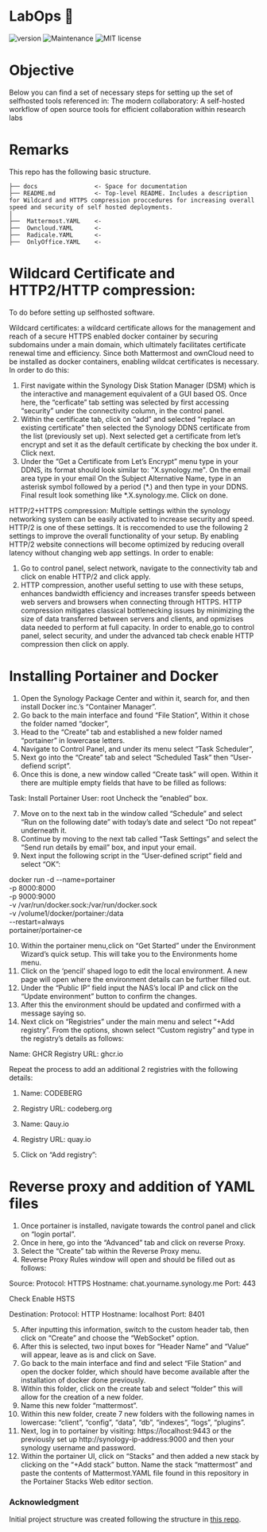 # LabOps :microscope:

![version](https://img.shields.io/badge/version-1.0-blue) ![Maintenance](https://img.shields.io/badge/Maintained%3F-yes-green.svg) ![MIT license](https://img.shields.io/badge/License-MIT-blue.svg)

# Objective

Below you can find a set of necessary steps for setting up the set of selfhosted tools referenced in: The modern collaboratory: A self-hosted workflow of open source tools for efficient collaboration within research labs


# Remarks

This repo has the following basic structure.

```
├── docs                <- Space for documentation
├── README.md           <- Top-level README. Includes a description for Wildcard and HTTPS compression proccedures for increasing overall speed and security of self hosted deployments. 
│
├──  Mattermost.YAML    <-
├──  Owncloud.YAML      <-
├──  Radicale.YAML      <-
├──  OnlyOffice.YAML    <-  
```


# Wildcard Certificate and HTTP2/HTTP compression:

To do before setting up selfhosted software. 

Wildcard certificates: a wildcard certificate allows for the management and reach of a secure HTTPS enabled docker container by securing subdomains under a main domain, which ultimately facilitates certificate renewal time and efficiency. Since both Mattermost and ownCloud need to be installed as docker containers, enabling wildcat certificates is necessary. In order to do this:

1. First navigate within the Synology Disk Station Manager (DSM) which is the interactive and management equivalent of a GUI based OS. Once here, the “cerficate” tab setting was selected by first accessing “security” under the connectivity column,  in the control panel.
2. Within the certificate tab, click on “add” and selected “replace an existing certificate” then selected the Synology DDNS certificate from the list (previously set up). Next selected get a certificate from let’s encrypt and set it as the default certificate by checking the box under it. Click next.
3. Under the “Get a Certificate from Let’s Encrypt” menu type in your DDNS, its format should look similar to: "X.synology.me". On the email area type in your email On the Subject Alternative Name, type in an asterisk symbol followed by a period (*.) and then type in your DDNS. Final result look something like *.X.synology.me. Click on done. 

HTTP/2+HTTPS compression: Multiple settings within the synology networking system can be easily activated to increase security and speed. HTTP/2 is one of these settings. It is reccomended to use the following 2 settings to improve the overall functionality of your setup. By enabling HTTP/2 website connections will become optimized by reducing overall latency without changing web app settings. In order to enable:
1. Go to control panel, select network, navigate to the connectivity tab and click on enable HTTP/2 and click apply.
2. HTTP compression, another useful setting to use with these setups, enhances bandwidth efficiency and increases transfer speeds between web servers and browsers when connecting through HTTPS. HTTP compression mitigates classical bottlenecking issues by minimizing the size of data transferred between servers and clients, and opmizises data needed to perform at full capacity. In order to enable,go to control panel, select security, and under the advanced tab check enable HTTP compression then click on apply. 


# Installing Portainer and Docker
1. Open the Synology Package Center and within it, search for, and then install Docker inc.’s “Container Manager”. 
2. Go back to the main interface and found “File Station”, Within it chose the folder named “docker”,
3. Head to the “Create” tab and established a new folder named “portainer” in lowercase letters. 
4. Navigate to Control  Panel, and under its menu select “Task Scheduler”, 
5. Next go into the “Create” tab and select “Scheduled Task” then “User-defiend script”.
6. Once this is done, a new window called “Create task” will open. Within it there are multiple empty fields that have to be filled as follows:

Task: Install Portainer
User: root
Uncheck the “enabled” box.

7. Move on to the next tab in the window called “Schedule” and select “Run on the following date” with today’s date and select “Do not repeat” underneath it. 
8. Continue by moving to the next tab called “Task Settings” and select the “Send run details by email” box, and input your email. 
9. Next input the following script in the “User-defined script” field and select “OK”: 

docker run -d --name=portainer \
-p 8000:8000 \
-p 9000:9000 \
-v /var/run/docker.sock:/var/run/docker.sock \
-v /volume1/docker/portainer:/data \
--restart=always \
portainer/portainer-ce


10. Within the portainer menu,click on “Get Started” under the Environment Wizard’s quick setup. This will take you to the Environments home menu. 
11. Click on the ‘pencil’ shaped logo to edit the local environment. A new page will open where the environment details can be further filled out.
12. Under the “Public IP” field input the NAS’s local IP and click on the “Update environment” button to confirm the changes. 
13. After this the environment should be updated and confirmed with a message saying so. 
14. Next click on “Registries” under the main menu  and select “+Add registry”. From the options, shown select “Custom registry” and type in the registry’s details as follows:

Name: GHCR
Registry URL: ghcr.io

Repeat the process to add an additional 2 registries with the following details:

1.	Name: CODEBERG
2.	Registry URL: codeberg.org

1.	Name: Qauy.io
2.	Registry URL: quay.io

15. Click on “Add registry”:

# Reverse proxy and addition of YAML files

1. Once portainer is installed, navigate towards the control panel and click on “login portal”.
2. Once in here, go into the “Advanced” tab and click on reverse Proxy.
3. Select the “Create” tab within the Reverse Proxy menu.
4. Reverse Proxy Rules window will open and should be filled out as follows:

Source:
Protocol: HTTPS
Hostname: chat.yourname.synology.me 
Port: 443

Check Enable HSTS

Destination:
Protocol: HTTP
Hostname: localhost
Port: 8401

5. After inputting this information, switch to the custom header tab, then click on “Create” and choose the “WebSocket” option.
6. After this is selected, two input boxes for “Header Name” and “Value” will appear, leave as is and click on Save.
7. Go back to the main interface and find and select “File Station” and open the docker folder, which should have become available after the installation of docker done previously.
8. Within this folder, click on the create tab and select “folder” this will allow for the creation of a new folder.
9. Name this new folder “mattermost”.
10. Within this new folder, create 7 new folders with the following names in lowercase: “client”, “config”, “data”, “db”, “indexes”, “logs”, “plugins”.
11. Next, log in to portainer by visiting: https://localhost:9443 or the previously set up http://synology-ip-address:9000   and then your synology username and password.
12. Within the portainer UI, click on “Stacks” and then added a new stack by clicking on the “+Add stack” button. Name the stack “mattermost” and paste the contents of Mattermost.YAML file found in this repository in the Portainer Stacks Web editor section.


### Acknowledgment

Initial project structure was created following the structure in [this repo](https://github.com/malill/research-template).
